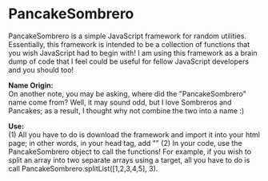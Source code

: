 # PancakeSombrero
PancakeSombrero is a simple JavaScript framework for random utilities. Essentially, this framework is intended to be a collection of functions that you wish JavaScript had to begin with! I am using this framework as a brain dump of code that I feel could be useful for fellow JavaScript developers and you should too!

<b>Name Origin:</b><br>
On another note, you may be asking, where did the "PancakeSombrero" name come from? Well, it may sound odd, but I love Sombreros and
Pancakes; as a result, I thought why not combine the two into a name :)

<b>Use:</b><br>
(1) All you have to do is download the framework and import it into your html page; in other words, in your head tag, add "<script src='PancakeSombrero.js'></script>"
(2) In your code, use the PancakeSombrero object to call the functions! For example, if you wish to split an array into two separate arrays using a target, all you have to do is call PancakeSombrero.splitList([1,2,3,4,5], 3).

